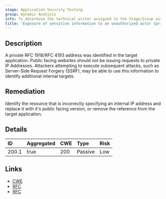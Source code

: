 ```yaml
---
stage: Application Security Testing
group: Dynamic Analysis
info: To determine the technical writer assigned to the Stage/Group associated with this page, see https://handbook.gitlab.com/handbook/product/ux/technical-writing/#assignments
title: 'Exposure of sensitive information to an unauthorized actor (private IP address)'
---
```


## Description

A private RFC 1918/RFC 4193 address was identified in the target application. Public facing websites should not be issuing
requests to private IP Addresses. Attackers attempting to execute subsequent attacks, such as Server-Side
Request Forgery (SSRF), may be able to use this information to identify additional internal targets.

## Remediation

Identify the resource that is incorrectly specifying an internal IP address and replace it with it's public
facing version, or remove the reference from the target application.

## Details

| ID | Aggregated | CWE | Type | Risk |
|:---|:-----------|:----|:-----|:-----|
| 200.1 | true | 200 | Passive | Low |

## Links

- [CWE](https://cwe.mitre.org/data/definitions/200.html)
- [RFC](https://datatracker.ietf.org/doc/html/rfc1918)
- [RFC](https://datatracker.ietf.org/doc/html/rfc4193)

